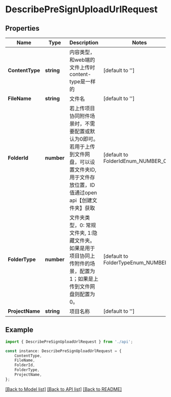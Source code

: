 # DescribePreSignUploadUrlRequest


## Properties

Name | Type | Description | Notes
------------ | ------------- | ------------- | -------------
**ContentType** | **string** | 内容类型，和web端的文件上传时content-type是一样的 | [default to '']
**FileName** | **string** | 文件名 | [default to '']
**FolderId** | **number** | 若上传项目协同附件场景时，不需要配置或默认为0即可。若用于上传到文件网盘，可以设置文件夹ID, 用于文件存放位置，ID值通过open api【创建文件夹】获取 | [default to FolderIdEnum_NUMBER_0]
**FolderType** | **number** | 文件夹类型，0: 常规文件夹, 1:隐藏文件夹。 如果是用于项目协同上传附件的场景，配置为1；如果是上传到文件网盘则配置为0。 | [default to FolderTypeEnum_NUMBER_0]
**ProjectName** | **string** | 项目名称 | [default to '']

## Example

```typescript
import { DescribePreSignUploadUrlRequest } from './api';

const instance: DescribePreSignUploadUrlRequest = {
    ContentType,
    FileName,
    FolderId,
    FolderType,
    ProjectName,
};
```

[[Back to Model list]](../README.md#documentation-for-models) [[Back to API list]](../README.md#documentation-for-api-endpoints) [[Back to README]](../README.md)
